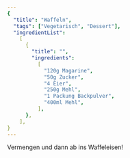 ```yaml
---
{
  "title": "Waffeln",
  "tags": ["Vegetarisch", "Dessert"],
  "ingredientList":
    [
      {
        "title": "",
        "ingredients":
          [
            "120g Magarine",
            "50g Zucker",
            "4 Eier",
            "250g Mehl",
            "1 Packung Backpulver",
            "400ml Mehl",
          ],
      },
    ],
}
---
```


Vermengen und dann ab ins Waffeleisen!
